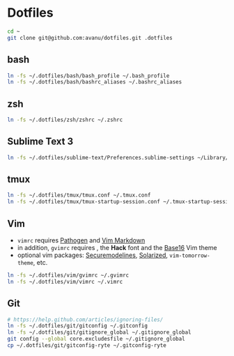 # Dotfiles

```bash
cd ~
git clone git@github.com:avanu/dotfiles.git .dotfiles
```

## bash
```bash
ln -fs ~/.dotfiles/bash/bash_profile ~/.bash_profile
ln -fs ~/.dotfiles/bash/bashrc_aliases ~/.bashrc_aliases
```

## zsh
```sh
ln -fs ~/.dotfiles/zsh/zshrc ~/.zshrc
```

## Sublime Text 3
```bash
ln -fs ~/.dotfiles/sublime-text/Preferences.sublime-settings ~/Library/Application\ Support/Sublime\ Text\ 3/Packages/User/Preferences.sublime-settings
```

## tmux
```bash
ln -fs ~/.dotfiles/tmux/tmux.conf ~/.tmux.conf
ln -fs ~/.dotfiles/tmux/tmux-startup-session.conf ~/.tmux-startup-session.conf
```

## Vim
- `vimrc` requires [Pathogen](https://github.com/tpope/vim-pathogen) and [Vim Markdown](https://github.com/plasticboy/vim-markdown)
- in addition, `gvimrc` requires , the **Hack** font and the [Base16](https://github.com/chriskempson/base16-vim) Vim theme
- optional vim packages: [Securemodelines](https://github.com/ciaranm/securemodelines), [Solarized](https://github.com/altercation/vim-colors-solarized), `vim-tomorrow-theme`, etc.

```bash
ln -fs ~/.dotfiles/vim/gvimrc ~/.gvimrc
ln -fs ~/.dotfiles/vim/vimrc ~/.vimrc
```

## Git
```bash
# https://help.github.com/articles/ignoring-files/
ln -fs ~/.dotfiles/git/gitconfig ~/.gitconfig
ln -fs ~/.dotfiles/git/gitignore_global ~/.gitignore_global
git config --global core.excludesfile ~/.gitignore_global
cp ~/.dotfiles/git/gitconfig-ryte ~/.gitconfig-ryte
```
